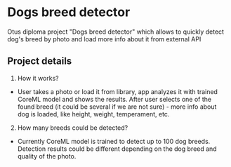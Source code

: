 # Dogs breed detector
Otus diploma project "Dogs breed detector" which allows to quickly detect dog's breed by photo and load more info about it from external API

## Project details

1. How it works?
- User takes a photo or load it from library, app analyzes it with trained CoreML model and shows the results. After user selects one of the found breed (it could be several if we are not sure) - more info about dog is loaded, like height, weight, temperament, etc.
2. How many breeds could be detected?
- Currently CoreML model is trained to detect up to 100 dog breeds. Detection results could be different depending on the dog breed and quality of the photo.
